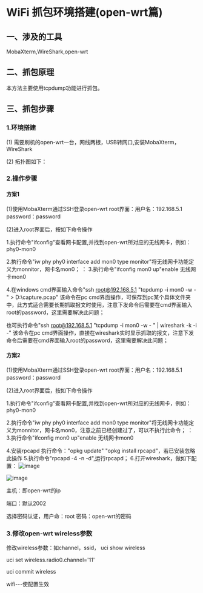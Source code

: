 # WiFi 抓包环境搭建(open-wrt篇)
## 一、涉及的工具
MobaXterm,WireShark,open-wrt
## 二、抓包原理
本方法主要使用tcpdump功能进行抓包。
## 三、抓包步骤
### 1.环境搭建
(1) 需要刷机的open-wrt一台，网线两根，USB转网口,安装MobaXterm，WireShark  

(2) 拓扑图如下：
### 2.操作步骤
#### 方案1
(1)使用MobaXterm通过SSH登录open-wrt root界面：用户名：192.168.5.1 password：password

(2)进入root界面后，按如下命令操作

1.执行命令"ifconfig"查看网卡配置,并找到open-wrt所对应的无线网卡，例如：phy0-mon0 

2.执行命令"iw phy phy0 interface add mon0 type monitor"将无线网卡功能定义为monnitor，网卡名mon0；
：
3.执行命令"ifconfig mon0 up"enable 无线网卡mon0

4.在windows cmd界面输入命令"ssh root@192.168.5.1 "tcpdump -i mon0 -w - " > D:\capture.pcap"  该命令在pc cmd界面操作，可保存到pc某个具体文件夹中，此方式适合需要长期抓取报文时使用，注意下发命令后需要在cmd界面输入root的password，这里需要解决此问题；

  也可执行命令"ssh root@192.168.5.1 "tcpdump -i mon0 -w - " | wireshark -k -i -"   该命令在pc cmd界面操作，直接在wireshark实时显示抓取的报文，注意下发命令后需要在cmd界面输入root的password，这里需要解决此问题；
#### 方案2
(1)使用MobaXterm通过SSH登录open-wrt root界面：用户名：192.168.5.1 password：password

(2)进入root界面后，按如下命令操作

1.执行命令"ifconfig"查看网卡配置,并找到open-wrt所对应的无线网卡，例如：phy0-mon0 

2.执行命令"iw phy phy0 interface add mon0 type monitor"将无线网卡功能定义为monnitor，网卡名mon0，注意之前已经创建过了，可以不执行此命令；
：
3.执行命令"ifconfig mon0 up"enable 无线网卡mon0

4.安装rpcapd 
执行命令："opkg update" "opkg install rpcapd"，若已安装忽略此操作
5.执行命令"rpcapd -4 -n -d",运行rpcapd；
6.打开wireshark，做如下配置：
![image](https://github.com/user-attachments/assets/7e757ae1-e1d5-420b-b699-dc85b3dcbeca)


![image](https://github.com/user-attachments/assets/3dffb9e6-05be-4bd0-9e32-63995ec371d2)

主机：即open-wrt的ip

端口：默认2002

选择密码认证，用户命：root 密码：open-wrt的密码
### 3.修改open-wrt wireless参数
修改wireless参数：如channel，ssid，
uci show wireless

uci set wireless.radio0.channel='11'

uci commit wireless

wifi---使配置生效
